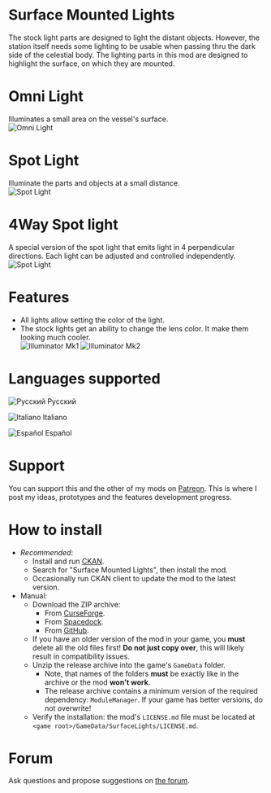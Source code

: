 # Surface Mounted Lights

The stock light parts are designed to light the distant objects. However, the station itself needs some lighting to be usable when passing thru the dark side of the celestial body. The lighting parts in this mod are designed to highlight the surface, on which they are mounted. 

# Omni Light

Illuminates a small area on the vessel's surface.  
![Omni Light](https://github.com/ihsoft/SurfaceLights/raw/WikiContent/WikiImages/OmniLight-demo.png)

# Spot Light
Illuminate the parts and objects at a small distance.  
![Spot Light](https://github.com/ihsoft/SurfaceLights/raw/WikiContent/WikiImages/SpotLight-demo.png)

# 4Way Spot light
A special version of the spot light that emits light in 4 perpendicular directions. Each light can be adjusted and controlled independently.  
![Spot Light](https://github.com/ihsoft/SurfaceLights/raw/WikiContent/WikiImages/4WaySpotLight-demo.png)

# Features

* All lights allow setting the color of the light.
* The stock lights get an ability to change the lens color. It make them looking much cooler.  
![Illuminator Mk1](https://github.com/ihsoft/SurfaceLights/raw/WikiContent/WikiImages/Mk1-lens-demo.png) ![Illuminator Mk2](https://github.com/ihsoft/SurfaceLights/raw/master/WikiImages/Mk2-lens-demo.png)

# Languages supported

![Русский](https://github.com/ihsoft/SurfaceLights/raw/WikiContent/WikiImages/Russian-small-flag.png) Русский

![Italiano](https://github.com/ihsoft/SurfaceLights/raw/WikiContent/WikiImages/Italian-small-flag.png) Italiano

![Español](https://github.com/ihsoft/SurfaceLights/raw/WikiContent/WikiImages/Spanish-small-flag.png) Español

# Support

You can support this and the other of my mods on [Patreon](https://www.patreon.com/ihsoft). This is where I post my ideas, prototypes and the features development progress.

# How to install

* _Recommended_:
    * Install and run [CKAN](https://github.com/KSP-CKAN/CKAN/releases).
    * Search for "Surface Mounted Lights", then install the mod.
    * Occasionally run CKAN client to update the mod to the latest version.
* Manual:
    * Download the ZIP archive:
        * From [CurseForge](https://kerbal.curseforge.com/projects/surface-mounted-stock-alike-lights-for-self/files).
        * From [Spacedock](https://spacedock.info/mod/1911/Surface%20Mounted%20Lights).
        * From [GitHub](https://github.com/ihsoft/SurfaceLights/releases).
     * If you have an older version of the mod in your game, you __must__ delete all the old files first! __Do not just copy over__, this will likely result in compatibility issues.
     * Unzip the release archive into the game's `GameData` folder.
        * Note, that names of the folders __must__ be exactly like in the archive or the mod __won't work__.
		* The release archive contains a minimum version of the required dependency: `ModuleManager`. If your game has better versions, do not overwrite!
    * Verify the installation: the mod's `LICENSE.md` file must be located at `<game root>/GameData/SurfaceLights/LICENSE.md`.

# Forum

Ask questions and propose suggestions on
[the forum](https://forum.kerbalspaceprogram.com/index.php?/topic/139724-16-surface-mounted-lights-v110/).
